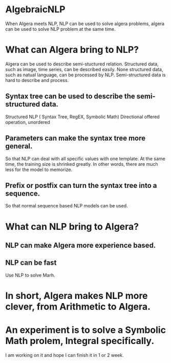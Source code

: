 # AlgebraicNLP
When Algera meets NLP, NLP can be used to solve algera problems, algera can be used to solve NLP problem at the same time.

# What can Algera bring to NLP?
Algera can be used to describe semi-stuctured relation. Structured data, such as image, time series, can be described easily. None structured data, such as natual language, can be processed by NLP. 
Semi-structured data is hard to describe and process.

## Syntax tree can be used to describe the semi-structured data.
Structured NLP ( Syntax Tree, RegEX, Symbolic Math)
Directional offered operation, unordered

## Parameters can make the syntax tree more general.
So that NLP can deal with all specific values with one template. At the same time, the training size is shrinked greatly. In other words, there are much less for the model to memorize.

## Prefix or postfix can turn the syntax tree into a sequence.
So that normal sequence based NLP models can be used.


# What can NLP bring to Algera?
## NLP can make Algera more experience based.
## NLP can be fast
Use NLP to solve Marh.

# In short, Algera makes NLP more clever, from Arithmetic to Algera.

# An experiment is to solve a Symbolic Math prolem, Integral specifically.
I am working on it and hope I can finish it in 1 or 2 week.
